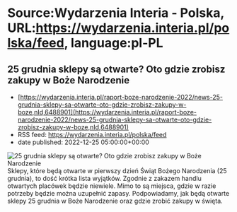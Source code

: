 # Source:Wydarzenia Interia - Polska, URL:https://wydarzenia.interia.pl/polska/feed, language:pl-PL

## 25 grudnia sklepy są otwarte? Oto gdzie zrobisz zakupy w Boże Narodzenie
 - [https://wydarzenia.interia.pl/raport-boze-narodzenie-2022/news-25-grudnia-sklepy-sa-otwarte-oto-gdzie-zrobisz-zakupy-w-boze,nId,6488901](https://wydarzenia.interia.pl/raport-boze-narodzenie-2022/news-25-grudnia-sklepy-sa-otwarte-oto-gdzie-zrobisz-zakupy-w-boze,nId,6488901)
 - RSS feed: https://wydarzenia.interia.pl/polska/feed
 - date published: 2022-12-25 05:00:00+00:00

<p><a href="https://wydarzenia.interia.pl/raport-boze-narodzenie-2022/news-25-grudnia-sklepy-sa-otwarte-oto-gdzie-zrobisz-zakupy-w-boze,nId,6488901"><img align="left" alt="25 grudnia sklepy są otwarte? Oto gdzie zrobisz zakupy w Boże Narodzenie" src="https://i.iplsc.com/25-grudnia-sklepy-sa-otwarte-oto-gdzie-zrobisz-zakupy-w-boze/000GIWSHRMT9VKBT-C321.jpg" /></a>Sklepy, które będą otwarte w pierwszy dzień Świąt Bożego Narodzenia (25 grudnia), to dość krótka lista wyjątków. Zgodnie z zakazem handlu otwartych placówek będzie niewiele. Mimo to są miejsca, gdzie w razie potrzeby będzie można uzupełnić zapasy. Podpowiadamy, jak będą otwarte sklepy 25 grudnia w Boże Narodzenie oraz gdzie zrobić zakupy w święta. </p><br clear="all" />


